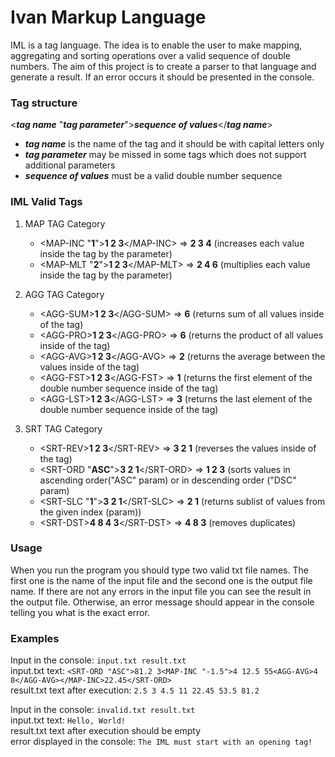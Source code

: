 # Ivan Markup Language

IML is a tag language. The idea is to enable the user to make mapping, aggregating and sorting operations over a valid sequence of double numbers. The aim of this project is to create a parser to that language and generate a result. If an error occurs it should be presented in the console.

### Tag structure
<**_tag name_** "**_tag parameter_**">**_sequence of values_**</**_tag name_**>
+ **_tag name_** is the name of the tag and it should be with capital letters only
+ **_tag parameter_** may be missed in some tags which does not support additional parameters
+ **_sequence of values_** must be a valid double number sequence

### IML Valid Tags

1. MAP TAG Category
    * \<MAP-INC "**1**">**1 2 3**\</MAP-INC> => **2 3 4** (increases each value inside the tag by the parameter)
    * \<MAP-MLT "**2**">**1 2 3**\</MAP-MLT> => **2 4 6** (multiplies each value inside the tag by the parameter)

2. AGG TAG Category
    * \<AGG-SUM>**1 2 3**\</AGG-SUM> => **6** (returns sum of all values inside of the tag) 
    * \<AGG-PRO>**1 2 3**\</AGG-PRO> => **6** (returns the product of all values inside of the tag)
    * \<AGG-AVG>**1 2 3**\</AGG-AVG> => **2** (returns the average between the values inside of the tag) 
    * \<AGG-FST>**1 2 3**\</AGG-FST> => **1** (returns the first element of the double number sequence inside of the tag)
    * \<AGG-LST>**1 2 3**\</AGG-LST> => **3** (returns the last element of the double number sequence inside of the tag)

3. SRT TAG Category
    * \<SRT-REV>**1 2 3**\</SRT-REV> => **3 2 1** (reverses the values inside of the tag)
    * <SRT-ORD "**ASC**">**3 2 1**\</SRT-ORD> => **1 2 3** (sorts values in ascending order("ASC" param) or in descending order ("DSC" param)
    * <SRT-SLC "**1**">**3 2 1**\</SRT-SLC> => **2 1** (returns sublist of values from the given index (param))
    * \<SRT-DST>**4 8 4 3**\</SRT-DST> => **4 8 3** (removes duplicates)
    
### Usage
When you run the program you should type two valid txt file names. The first one is the name of the input file and the second one is the output file name. If there are not any errors in the input file you can see the result in the output file. Otherwise, an error message should appear in the console telling you what is the exact error.

### Examples
Input in the console: `input.txt result.txt`<br/>
input.txt text: `<SRT-ORD "ASC">81.2 3<MAP-INC "-1.5">4 12.5 55<AGG-AVG>4 8</AGG-AVG></MAP-INC>22.45</SRT-ORD>`<br/>
result.txt text after execution: `2.5 3 4.5 11 22.45 53.5 81.2`<br/>

Input in the console: `invalid.txt result.txt`<br/>
input.txt text: `Hello, World!`<br/>
result.txt text after execution should be empty<br/>
error displayed in the console: `The IML must start with an opening tag!`<br/>
